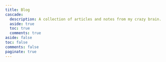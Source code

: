 ```yaml
---
title: Blog
cascade:
  description: A collection of articles and notes from my crazy brain.
  aside: true
  toc: true
  comments: true
aside: false
toc: false
comments: false
paginate: true
---
```


